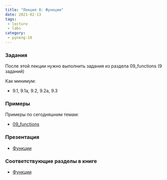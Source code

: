 ```yaml
---
title: "Лекция 8: Функции"
date: 2021-02-13
tags:
 - lecture
 - labs
category:
 - pyneng-10
---
```



### Задания

После этой лекции нужно выполнить задания из раздела 09_functions (9 заданий)

Как минимум:

* 9.1, 9.1a, 9.2, 9.2a, 9.3


### Примеры

Примеры по сегодняшним темам:

* [09_functions](https://github.com/pyneng/pyneng-online-10-jan-apr-2021/tree/main/examples/09_functions)

### Презентация

* [Функции](https://github.com/pyneng/all-pyneng-slides/blob/main/pyneng/09_functions.md)

### Соответствующие разделы в книге

* [Функции](https://pyneng.readthedocs.io/ru/latest/book/09_functions/index.html)


